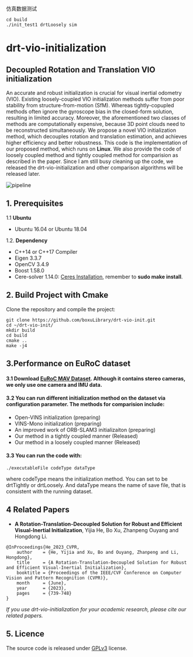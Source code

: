 仿真数据测试
```
cd build
./init_test1 drtLoosely sim
```


# drt-vio-initialization
## Decoupled Rotation and Translation VIO initialization
An accurate and robust initialization is crucial for visual inertial odometry (VIO). Existing loosely-coupled VIO initialization methods suffer from poor stability from structure-from-motion (SfM). Whereas tightly-copupled methods often ignore the gyroscope bias in the closed-form solution, resulting in limited accuracy. Moreover, the aforementioned two classes of methods are computationally expensive, because 3D point clouds need to be reconstructed simultaneously. We propose a novel VIO initialization method, which decouples rotation and translation estimation, and achieves higher efficiency and better robustness. This code is the implementation of our proposed method, which runs on **Linux**. We also provide the code of loosely coupled method and tightly coupled method for comparision as described in the paper. Since I am still busy cleaning up the code,  we released  the drt-vio-initialization and other comparison algorithms will be released later.

![pipeline](doc/image/pipline.jpg)

## 1. Prerequisites
1.1 **Ubuntu** 
* Ubuntu 16.04 or Ubuntu 18.04

1.2. **Dependency**

* C++14 or C++17 Compiler
* Eigen 3.3.7
* OpenCV 3.4.9
* Boost 1.58.0
* Cere-solver 1.14.0: [Ceres Installation](http://ceres-solver.org/installation.html), remember to **sudo make install**.

## 2. Build Project with Cmake
Clone the repository and compile the project:
```
git clone https://github.com/boxuLibrary/drt-vio-init.git
cd ~/drt-vio-init/
mkdir build
cd build
cmake ..
make -j4
```

## 3.Performance on EuRoC dataset


#### 3.1 Download [EuRoC MAV Dataset](http://projects.asl.ethz.ch/datasets/doku.php?id=kmavvisualinertialdatasets). Although it contains stereo cameras, we only use one camera and IMU data.

#### 3.2 You can run different initialization method on the dataset via configuration parameter. The methods for comparision include:
* Open-VINS initialization (preparing)
* VINS-Mono initialization (preparing)
* An improved work of ORB-SLAM3 initializaiton (preparing)
* Our method in a tightly coupled manner (Released)
* Our method in a loosely coupled manner (Released)

#### 3.3 You can run the code with:

```
./executableFile codeType dataType
```
where codeType means the initialization method. You can set to be drtTightly or drtLoosely. And dataType means the name of save file, that is consistent with the running dataset.


## 4 Related Papers

- **A Rotation-Translation-Decoupled Solution for Robust and Efficient Visual-Inertial Initialization**, Yijia He, Bo Xu, Zhanpeng Ouyang and Hongdong Li.

```
@InProceedings{He_2023_CVPR,
    author    = {He, Yijia and Xu, Bo and Ouyang, Zhanpeng and Li, Hongdong},
    title     = {A Rotation-Translation-Decoupled Solution for Robust and Efficient Visual-Inertial Initialization},
    booktitle = {Proceedings of the IEEE/CVF Conference on Computer Vision and Pattern Recognition (CVPR)},
    month     = {June},
    year      = {2023},
    pages     = {739-748}
}
```

*If you use drt-vio-initialization for your academic research, please cite our related papers.*

<!-- ## 5. Acknowledgements -->


## 5. Licence
The source code is released under [GPLv3](http://www.gnu.org/licenses/) license.



